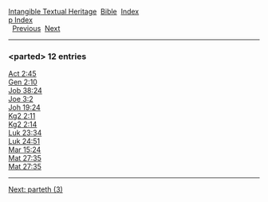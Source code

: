 [Intangible Textual Heritage](../../index)  [Bible](../index) 
[Index](index)   
[p Index](_p_)  
  [Previous](c08264)  [Next](c08266) 

------------------------------------------------------------------------

### &lt;parted&gt; 12 entries

[Act 2:45](../kjv/act002.htm#045)  
[Gen 2:10](../kjv/gen002.htm#010)  
[Job 38:24](../kjv/job038.htm#024)  
[Joe 3:2](../kjv/joe003.htm#002)  
[Joh 19:24](../kjv/joh019.htm#024)  
[Kg2 2:11](../kjv/kg2002.htm#011)  
[Kg2 2:14](../kjv/kg2002.htm#014)  
[Luk 23:34](../kjv/luk023.htm#034)  
[Luk 24:51](../kjv/luk024.htm#051)  
[Mar 15:24](../kjv/mar015.htm#024)  
[Mat 27:35](../kjv/mat027.htm#035)  
[Mat 27:35](../kjv/mat027.htm#035)  

------------------------------------------------------------------------

[Next: parteth (3)](c08266)
